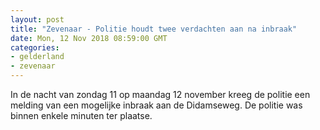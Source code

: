 ```yaml
---
layout: post
title: "Zevenaar - Politie houdt twee verdachten aan na inbraak"
date: Mon, 12 Nov 2018 08:59:00 GMT
categories: 
- gelderland 
- zevenaar 
---
```


In de nacht van zondag 11 op maandag 12 november kreeg de politie een melding van een mogelijke inbraak aan de Didamseweg. De politie was binnen enkele minuten ter plaatse.
